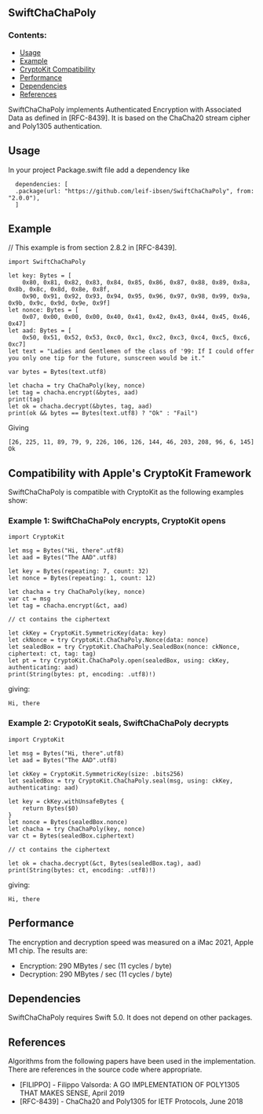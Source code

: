 <h2><b>SwiftChaChaPoly</b></h2>
<h3><b>Contents:</b></h3>
<ul>
<li><a href="#use">Usage</a></li>
<li><a href="#ex">Example</a></li>
<li><a href="#comp">CryptoKit Compatibility</a></li>
<li><a href="#perf">Performance</a></li>
<li><a href="#dep">Dependencies</a></li>
<li><a href="#ref">References</a></li>
</ul>

SwiftChaChaPoly implements Authenticated Encryption with Associated Data as defined in [RFC-8439].
It is based on the ChaCha20 stream cipher and Poly1305 authentication.
<h2><b>Usage</b></h2>
In your project Package.swift file add a dependency like<br/>

	  dependencies: [
	  .package(url: "https://github.com/leif-ibsen/SwiftChaChaPoly", from: "2.0.0"),
	  ]

<h2 id="ex"><b>Example</b></h2>
    // This example is from section 2.8.2 in [RFC-8439].

    import SwiftChaChaPoly

    let key: Bytes = [
        0x80, 0x81, 0x82, 0x83, 0x84, 0x85, 0x86, 0x87, 0x88, 0x89, 0x8a, 0x8b, 0x8c, 0x8d, 0x8e, 0x8f,
        0x90, 0x91, 0x92, 0x93, 0x94, 0x95, 0x96, 0x97, 0x98, 0x99, 0x9a, 0x9b, 0x9c, 0x9d, 0x9e, 0x9f]
    let nonce: Bytes = [
        0x07, 0x00, 0x00, 0x00, 0x40, 0x41, 0x42, 0x43, 0x44, 0x45, 0x46, 0x47]
    let aad: Bytes = [
        0x50, 0x51, 0x52, 0x53, 0xc0, 0xc1, 0xc2, 0xc3, 0xc4, 0xc5, 0xc6, 0xc7]
    let text = "Ladies and Gentlemen of the class of '99: If I could offer you only one tip for the future, sunscreen would be it."

    var bytes = Bytes(text.utf8)

    let chacha = try ChaChaPoly(key, nonce)
    let tag = chacha.encrypt(&bytes, aad)
    print(tag)
    let ok = chacha.decrypt(&bytes, tag, aad)
    print(ok && bytes == Bytes(text.utf8) ? "Ok" : "Fail")

Giving

    [26, 225, 11, 89, 79, 9, 226, 106, 126, 144, 46, 203, 208, 96, 6, 145]
    Ok

<h2 id="comp"><b>Compatibility with Apple's CryptoKit Framework</b></h2>
SwiftChaChaPoly is compatible with CryptoKit as the following examples show:

<h3><b>Example 1: SwiftChaChaPoly encrypts, CryptoKit opens</b></h3>
    
    import CryptoKit

    let msg = Bytes("Hi, there".utf8)
    let aad = Bytes("The AAD".utf8)

    let key = Bytes(repeating: 7, count: 32)
    let nonce = Bytes(repeating: 1, count: 12)

    let chacha = try ChaChaPoly(key, nonce)
    var ct = msg
    let tag = chacha.encrypt(&ct, aad)
    
    // ct contains the ciphertext
    
    let ckKey = CryptoKit.SymmetricKey(data: key)
    let ckNonce = try CryptoKit.ChaChaPoly.Nonce(data: nonce)
    let sealedBox = try CryptoKit.ChaChaPoly.SealedBox(nonce: ckNonce, ciphertext: ct, tag: tag)
    let pt = try CryptoKit.ChaChaPoly.open(sealedBox, using: ckKey, authenticating: aad)
    print(String(bytes: pt, encoding: .utf8)!)

giving:

    Hi, there

<h3><b>Example 2: CrypotoKit seals, SwiftChaChaPoly decrypts</b></h3>
        
    import CryptoKit

    let msg = Bytes("Hi, there".utf8)
    let aad = Bytes("The AAD".utf8)
    
    let ckKey = CryptoKit.SymmetricKey(size: .bits256)
    let sealedBox = try CryptoKit.ChaChaPoly.seal(msg, using: ckKey, authenticating: aad)
    
    let key = ckKey.withUnsafeBytes {
        return Bytes($0)
    }
    let nonce = Bytes(sealedBox.nonce)
    let chacha = try ChaChaPoly(key, nonce)
    var ct = Bytes(sealedBox.ciphertext)
    
    // ct contains the ciphertext
    
    let ok = chacha.decrypt(&ct, Bytes(sealedBox.tag), aad)
    print(String(bytes: ct, encoding: .utf8)!)

giving:

    Hi, there

<h2 id="perf"><b>Performance</b></h2>
The encryption and decryption speed was measured on a iMac 2021, Apple M1 chip. The results are:
<ul>
<li>Encryption: 290 MBytes / sec (11 cycles / byte)</li>
<li>Decryption: 290 MBytes / sec (11 cycles / byte)</li>
</ul> 

<h2 id="dep"><b>Dependencies</b></h2>

SwiftChaChaPoly requires Swift 5.0. It does not depend on other packages.

<h2 id="ref"><b>References</b></h2>

Algorithms from the following papers have been used in the implementation.
There are references in the source code where appropriate.

<ul>
<li>[FILIPPO] - Filippo Valsorda: A GO IMPLEMENTATION OF POLY1305 THAT MAKES SENSE, April 2019</li>
<li>[RFC-8439] - ChaCha20 and Poly1305 for IETF Protocols, June 2018</li>
</ul>

